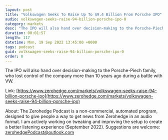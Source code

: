 ```yaml
---
layout: post
title: "Volkswagen Seeks To Raise Up To $9.4 Billion From Porsche IPO"
audio: volkswagen-seeks-raise-94-billion-porsche-ipo-0
category: markets
desc: "The IPO will also hand over decision-making to the Porsche-Piech family, who lost control of the company more than 10 years ago during a battle with VW. "
duration: 00:01:57
length: 117
datetime: Mon, 19 Sep 2022 13:45:00 +0000
tags: podcast
guid: volkswagen-seeks-raise-94-billion-porsche-ipo-0
order: 0
---
```

The IPO will also hand over decision-making to the Porsche-Piech family, who lost control of the company more than 10 years ago during a battle with VW. 

Link: [https://www.zerohedge.com/markets/volkswagen-seeks-raise-94-billion-porsche-ipo](https://www.zerohedge.com/markets/volkswagen-seeks-raise-94-billion-porsche-ipo)

About: The Zerohedge Podcast is a non-commercial, automated program, designed to give people a way to get news from Zerohedge in an audio format.  I am actively working on tweaking and improving the setup to create a better listening experience (September 2022).  Suggestions are welcome: [zerohedgePodcast@outlook.com](mailto:zerohedgePodcast@outlook.com)